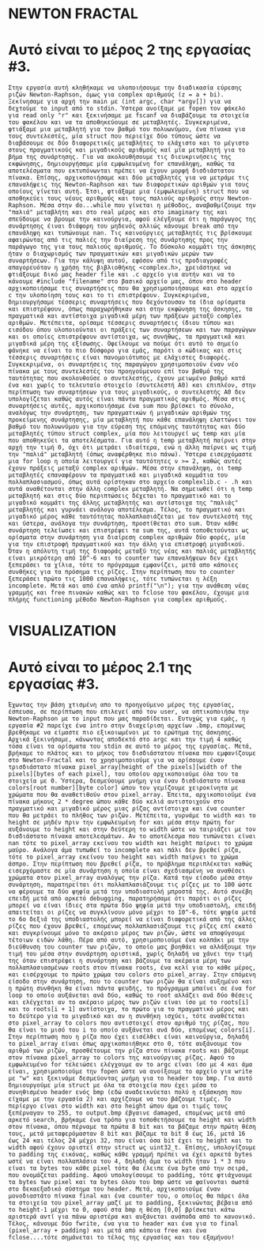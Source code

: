 # NEWTON FRACTAL
# Αυτό είναι το μέρος 2 της εργασίας #3.
    Στην εργασία αυτή κληθήκαμε να υλοποιήσουμε την διαδικασία εύρεσης ριζών Newton-Raphson, όμως για complex αριθμούς (z = a + bi). Ξεκίνησαμε για αρχή την main με (int argc, char *argv[]) για να δεχτούμε το input από το stdin. Ύστερα ανοίξαμε με fopen τον φάκελο για read only "r" και ξεκινήσαμε με fscanf να διαβάζουμε τα στοιχεία του φακέλου και να τα αποθηκεύουμε σε μεταβλητές. Συγκεκριμένα, φτιάξαμε μια μεταβλητή για τον βαθμό του πολυωνύμου, ένα πίνακα για τους συντελεστές, μία struct που περιείχε δύο τύπους ώστε να διαβάσουμε σε δύο διαφορετικές μεταβλήτες το ελάχιστο και το μέγιστο στους πραγματικούς και μιγαδικούς αριθμούς καί μία μεταβλητή για το βήμα της συνάρτησης. Για να ακολουθήσουμε τις διευκρινήσεις της εκφώνησης, δημιουργήσαμε μία εμφωλευμένη for επανάληψη, καθώς τα αποτελέσματα που εκτυπόνωνται πρέπει να έχουν μορφή δισδιάστατου πίνακα. Επίσης, αρχικοποιήσαμε και δύο μεταβλητές για να μετράμε τις επαναλήψεις της Newton-Raphson και των διαφορετικών αριθμών για τους οποίους γίνεται αυτή. Έτσι, φτιάξαμε μια (εμφωλευμένη) struct που να αποθηκεύει τους νέους αριθμούς και τους παλιούς αριθμούς στην Newton-Raphson. Μέσα στην do...while που γίνεται η μέθοδος, αναβαθμίζουμε την "παλιά" μεταβλήτη και στο real μέρος και στο imaginary της και σπεύδουμε να βρουμε την καινούργια, αφού ελέγξουμε ότι η παράγωγος της συνάρτησης έιναι διάφορη του μηδενός αλλιώς κάνουμε break από την επανάληψη και τυπώνουμε nan. Τις καινούργιες μεταβλητές τις βρίσκουμε αφαιρώντας από τις παλιές την διαίρεση της συνάρτησης προς την παράγωγο της για τους παλιούς αριθμούς. Το δύσκολο κομμάτι της άσκησης ήταν ο διαχωρισμός των πραγματικών και μιγαδικών μερών των συναρτήσεων. Για την κάλυψη αυτού, εφόσον από τις προδιαγραφές απαγορευόταν η χρήση της βιβλιοθήκης <complex.h>, χρειάστηκε να φτιάξουμε δικό μας header file και .c αρχείο για αυτήν και να το κάνουμε #include "filename" στο βασικό αρχείο μας, όπου στο header αρχικοποιήσαμε τις συναρτήσεις που θα χρησιμοποιήσουμε και στο αρχείο c την υλοποίηση τους και το τι επιστρέφουν. Συγκεκριμένα, δημιουργήσαμε τέσσερις συναρτήσεις που δεχόντουσαν τα ίδια ορίσματα και επιστρέφουν, όπως παραχωρήθηκαν και στην εκφώνηση της άσκησης, τα πραγματικά και αντίστοιχα μιγαδικά μέρη των πράξεων μεταξύ complex αριθμών. Μετέπειτα, ορίσαμε τέσσερις συναρτήσεις ίδιου τύπου και εισόδου όπου υλοποιούνται οι πράξεις των συναρτήσεων και των παραγώγων και οι οποίες επιστρέφουν αντίστοιχα, ως συνήθως, τα πραγματικά και μιγαδικά μέρη της εξίσωσης. Οφείλουμε να πούμε ότι αυτό το σημείο φάνηκε να είναι το πιο δύσφορο για εμάς, παρότι ο κώδικας και στις τέσσερις συναρτήσεις είναι πανομοιότυπος με ελάχιστες διαφορές. Συγκεκριμένα, οι συναρτήσεις της παραγώγου χρησιμοποιούν έναν νέο πίνακα με τους συντελεστές του προηγούμενου επί τον βαθμό της ταυτότητας που ακολουθούσε ο συντελεστής, έχουν μειωμένο βαθμό κατά ένα και χωρίς το τελευταίο στοιχείο (συντελεστή Α0) και επιπλέον, στην περίπτωση των συναρτήσεων για τους μιγαδικούς, ο συντελεστής Α0 δεν υπολογίζεται καθώς αυτός είναι πάντα πραγματικός αριθμός. Μέσα στις συναρτήσεις αυτές, αρχικοποιήσαμε ένα sum που βρίσκει το σύνολο, αναλόγως την συνάρτηση, των πραγματικών ή μιγαδικών αριθμών της προκείμενης συνάρτησης, μία μεταβλητή που κάθε επανάληψη ελαττώνει τον βαθμό του πολυωνύμου για την εύρεση της επόμενης ταυτότητας και δύο μεταβλητές τύπου struct complex, μία που λειτουργεί ως temp και μία που αποθηκεύει τα αποτελέσματα. Για αυτό η temp μεταβλητή παίρνει στην αρχή την τιμή 0, όχι ότι μετράει ιδιαίτερα, ενώ η άλλη παίρνει ως τιμή την "παλιά" μεταβλητή (όπως αναφέρθηκε πιο πάνω). Ύστερα εισερχόμαστε μια for loop η οποία λειτουργεί για ταυτότητες ν >= 2, καθώς αυτές έχουν πράξεις μεταξύ complex αριθμών. Μέσα στην επανάληψη, οι temp μεταβλητές επαναφέρουν τα πραγματικά και μιγαδικά κομμάτια του πολλαπλασιασμού, όπως αυτά ορίστηκαν στο αρχείο complexlib.c - .h και αυτά αναθέτονται στην άλλη complex μεταβλητή. Να σημειωθεί ότι η temp μεταβλητή και στις δύο περιπτώσεις δέχεται το πραγματικό και το μιγαδικό κομμάτι της άλλης μεταβλητής και αντίστοιχα της "παλιάς" μεταβλητής και γυρνάει ανάλογο αποτέλεσμα. Τέλος, το πραγματικό και μιγαδικό μέρος κάθε ταυτότητας πολλαπλασιάζεται με τον συντελεστή της και ύστερα, ανάλογα την συνάρτηση, προστίθεται στο sum. Όταν κάθε συνάρτηση τελείωσει και επιστρέψει τα sum της, αυτά τοποθετούνται ως ορίσματα στην συνάρτηση για διαίρεση complex αριθμών δύο φορές, μία για την επιστροφή πραγματικού και την άλλη για επιστροφή μιγαδικού. Όταν η απόλυτη τιμή της διαφοράς μεταξύ της νέας και παλιάς μεταβλητής είναι μικρότερη από 10^-6 και το counter των επαναλήψεων δεν έχει ξεπεράσει τα χίλια, τότε το πρόγραμμα εμφανίζει, μετά απο κάποιες συνθήκες για τα πρόσημα τις ρίζες. Στην περίπτωση που το counter ξεπεράσει πρώτο τις 1000 επαναλήψεις, τότε τυπώνεται η λέξη incomplete. Μετά και από ένα απλό printf("\n"); για την ανάθεση νέας γραμμής και free πινακών καθώς και το fclose του φακέλου, έχουμε μια πλήρης functioning μέθοδο Newton-Raphson για complex αριθμούς.

# VISUALIZATION
# Αυτό είναι το μέρος 2.1 της εργασίας #3.
    Έχωντας την βάση χτισμένη απο το προηγούμενο μέρος της εργασίας, έσπευσα, σε περίπτωση που επιλεγεί από τον user, να οπτικοποιήσω την Newton-Raphson με το input που μας παραδίδεται. Ευτυχώς για εμάς, η εργασία #2 παρείχε ένα intro στην διαχείριση αρχείων .bmp, επομένως βρεθήκαμε να είμαστε πιο εξικοιωμένοι με το ερώτημα της άσκησης. Αρχικά ξεκινήσαμε, κάνωντας αποδεκτό στο argc και την τιμή 4 καθώς τόσα είναι τα ορίσματα του stdin σε αυτό το μέρος της εργασίας. Μετά, βρήκαμε το πλάτος και το μήκος του δισδιάστατου πίνακα που εμφανίζουμε στο Newton-Fractal και το χρησιμοποιούμε για να ορίσουμε έναν τρισδιάστατο πίνακα pixel_array[height of the pixels][width of the pixels][bytes of each pixel], του οποίου αρχικοποιούμε όλα του τα στοιχεία με 0. Ύστερα, δεσμεύουμε μνήμη για έναν δισδιάστατο πίνακα colors[root number][byte color] ώπου τον γεμίζουμε χειροκίνητα με χρώματα που θα αναθετιθούν στον pixel_array. Έπειτα, αρχικοποιούμε ένα πίνακα μήκους 2 * degree ώπου κάθε δύο κελιά αντιστοιχούν στο πραγματικό και μιγαδικό μέρος μιας ρίζας αντίστοιχα και ένα counter που θα μετράει το πλήθος των ριζών. Μετέπειτα, γυρνάμε το width και το height σε μηδέν πριν την εμφωλευμένη for και μέσα στην πρώτη for αυξάνουμε το height και στην δεύτερη το width ώστε να ταιριάζει με τον δισδιάστατο πίνακα αποτελεσμάτων. Αν το αποτέλεσμα που τυπώνεται είναι nan τότε το pixel_array εκείνου του width και height παίρνει το χρώμα μαύρο. Ανάλογα άμα τυπωθεί το incomplete και πάλι δεν βρεθεί ρίζα, τότε το pixel_array εκείνου του height και width παίρνει το χρώμα άσπρο. Στην περίπτωση που βρεθεί ρίζα, το πρόβλημα περιπλέκεται καθώς εισερχόμαστε σε μία συνάρτηση η οποία είναι σχεδιασμένη να αναθέσει χρώματα στον pixel_array αναλόγως την ρίζα. Κατά την είσοδο μέσα στην συνάρτηση, παρατηρείται ότι πολλαπλασιάζουμε τις ρίζες με το 100 ώστε να φέρουμε τα δύο ψηφία μετά την υποδιαστολή μπροστά της. Αυτό συνέβη επειδή μετά από αρκετό debugging, παρατηρήσαμε ότι παρότι οι ρίζες μπορεί να είναι ίδιες στα πρώτα δύο ψηφία μετά την υποδιαστολή, επειδή απαιτείται οι ρίζες να συγκλίνουν μόνο μέχρι το 10^-6, τότε ψηφία μετά το 6ο δεξιά της υποδιαστολής μπορεί να είναι διαφορετικά από της άλλες ρίζες που έχουν βρεθεί, επομένως πολλαπλασιάζουμε τις ρίζες επί εκατό και συγκρίνουμε μόνο το ακέραιο μέρος των ριζών, ώστε να αποφύγουμε τέτοιων ειδών λάθη. Πέρα από αυτό, χρησιμοποιούμε ένα κολπάκι με την διεύθυνση του counter των ριζών, το οποίο μας βοηθάει να αλλάξουμε την τιμή του μέσα στην συνάρτηση οριστικά, χωρίς δηλαδή να χάνει την τιμή της όταν επιστρέφει η συνάρτηση και βάζουμε τα ακέραια μέρη των πολλαπλασιασμένων roots στον πίνακα roots, ένα κελί για το κάθε μέρος, και εισέρχουμε το πρώτο χρώμα του colors στο pixel_array. Στην επόμενη είσοδο στην συνάρτηση, που το counter των ριζών θα είναι αυξημένο και η πρώτη συνθήκη θα είναι πάντα ψευδής, το πρόγραμμα μπαίνει σε ένα for loop το οποίο αυξάνεται ανά δύο, καθώς το root αλλάζει ανά δύο θέσεις και ελέγχεται αν το ακέραιο μέρος των ριζών είναι ίσο με το roots[i] και το roots[i + 1] αντίστοιχα, το πρώτο για το πραγματικό μέρος και το δεύτερο για το μιγαδικό και αν η συνθήκη ισχύει, τότε αναθέτεται στο pixel_array to colors που αντιστοιχεί στον αριθμό της ρίζας, που θα είναι το μισό του i το οποίο αυξάνεται ανά δύο, επομένως colors[i]. Στην περίπτωση που η ρίζα που έχει εισέλθει είναι καινούργια, δηλαδή το pixel_array είναι όπως αρχικοποιήθηκε στο 0, τότε αυξάνουμε τον αριθμό των ριζών, προσθέτουμε την ρίζα στον πίνακα roots και βάζουμε στον πίνακα pixel_array το colors της καινούργιας ρίζας. Αφού το εμφωλευμένο for τελειώσει ελέγχουμε αν το argc είναι ίσο με 4 και άμα είναι, χρησιμοποιούμε την fopen ώστε να ανοίξουμε το αρχείο για write με "w" και ξεκινάμε δεσμεύοντας μνήμη για το header του bmp. Για αυτό δημιουργούμε μία struct με όλα τα στοιχεία που έχει μέσα το συνηθισμένο header ενός bmp (εδώ αναδεικνύεται πολύ η εξάσκηση που είχαμε με την εργασία 2) και αρχίζουμε να του βάζουμε τιμές. Το περίεργο είναι στο width και στο height ώπου άμα οι τιμές τους ξεπέρναγαν το 255, το output.bmp έβγαινε damaged, επομένως μετά από αρκετό search, βρήκαμε ένα τρόπο για τοποθετήσουμε τα height και width στον πίνακα, όπου πέρναμε τα πρώτα 8 bit και τα βάζαμε στην πρώτη θέση τους, μετά μεταφερόμασταν 8 bit και βάζαμε τα bit 8 έως 16, μετά 16 έως 24 και τέλος 24 μέχρι 32, που είναι όσα bit έχει το height και το width αφού έχουν οριστεί στην struct ως uint32_t. Επίσης, υπολογίζουμε το padding της εικόνας, καθώς κάθε γραμμή πρέπει να έχει αρκετά bytes ωστέ να είναι πολλαπλάσια του 4, δηλαδή άμα το width ήταν 1 * 3 που είναι τα bytes του κάθε pixel τότε θα έλειπε ένα byte από την σειρά, που ονομάζεται padding. Αφού υπολογίσουμε το padding, τότε φτιάχνουμε τα bytes των pixel και τα bytes όλου του bmp ώστε να φαίνονται σωστά στο δεκαεξαδικό σύστημα του header. Μετά, αρχικοποιούμε έναν μονοδιαστάτο πίνακα final και ένα counter του, ο οποίος θα πάρει όλα τα στοιχεία του pixel_array μαζί με το padding, ξεκινώντας βέβαια από το height-1 μέχρι το 0, αφού στα bmp η θέση [0,0] βρίσκεται κάτω αριστερά αντί για πάνω αριστέρα και αυξάνεται ανάποδα από το κανονικό. Τέλος, κάνουμε δύο fwrite, ένα για το header και ένα για το final (pixel_array + padding) και μετά από κάποια free και ένα fclose....τότε σημάνεται το τέλος της εργασίας και του εξαμήνου!
